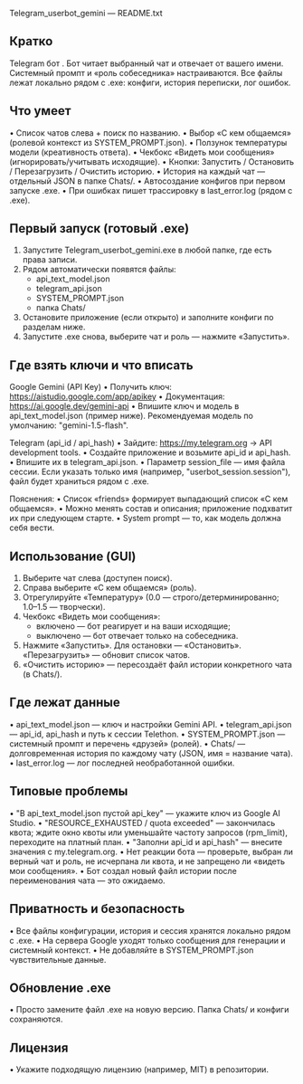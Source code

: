 Telegram_userbot_gemini — README.txt

Кратко
------
Telegram бот .
Бот читает выбранный чат и отвечает от вашего имени. Системный промпт и «роль
собеседника» настраиваются. Все файлы лежат локально рядом с .exe: конфиги,
история переписки, лог ошибок.

Что умеет
---------
• Список чатов слева + поиск по названию.
• Выбор «С кем общаемся» (ролевой контекст из SYSTEM_PROMPT.json).
• Ползунок температуры модели (креативность ответа).
• Чекбокс «Видеть мои сообщения» (игнорировать/учитывать исходящие).
• Кнопки: Запустить / Остановить / Перезагрузить / Очистить историю.
• История на каждый чат — отдельный JSON в папке Chats/.
• Автосоздание конфигов при первом запуске .exe.
• При ошибках пишет трассировку в last_error.log (рядом с .exe).

Первый запуск (готовый .exe)
----------------------------
1) Запуcтите Telegram_userbot_gemini.exe в любой папке, где есть права записи.
2) Рядом автоматически появятся файлы:
   - api_text_model.json
   - telegram_api.json
   - SYSTEM_PROMPT.json
   - папка Chats/
3) Остановите приложение (если открыто) и заполните конфиги по разделам ниже.
4) Запустите .exe снова, выберите чат и роль — нажмите «Запустить».

Где взять ключи и что вписать
-----------------------------
Google Gemini (API Key)
• Получить ключ: https://aistudio.google.com/app/apikey
• Документация: https://ai.google.dev/gemini-api
• Впишите ключ и модель в api_text_model.json (пример ниже).
  Рекомендуемая модель по умолчанию: "gemini-1.5-flash".

Telegram (api_id / api_hash)
• Зайдите: https://my.telegram.org → API development tools.
• Создайте приложение и возьмите api_id и api_hash.
• Впишите их в telegram_api.json.
• Параметр session_file — имя файла сессии. Если указать только имя
  (например, "userbot_session.session"), файл будет храниться рядом с .exe.

Пояснения:
• Список «friends» формирует выпадающий список «С кем общаемся».
• Можно менять состав и описания; приложение подхватит их при следующем старте.
• System prompt — то, как модель должна себя вести.

Использование (GUI)
-------------------
1) Выберите чат слева (доступен поиск).
2) Справа выберите «С кем общаемся» (роль).
3) Отрегулируйте «Температуру» (0.0 — строго/детерминированно; 1.0–1.5 — творчески).
4) Чекбокс «Видеть мои сообщения»:
   - включено — бот реагирует и на ваши исходящие;
   - выключено — бот отвечает только на собеседника.
5) Нажмите «Запустить». Для остановки — «Остановить». «Перезагрузить» — обновит список чатов.
6) «Очистить историю» — пересоздаёт файл истории конкретного чата (в Chats/).

Где лежат данные
----------------
• api_text_model.json — ключ и настройки Gemini API.
• telegram_api.json — api_id, api_hash и путь к сессии Telethon.
• SYSTEM_PROMPT.json — системный промпт и перечень «друзей» (ролей).
• Chats/ — долговременная история по каждому чату (JSON, имя = название чата).
• last_error.log — лог последней необработанной ошибки.

Типовые проблемы
----------------
• "В api_text_model.json пустой api_key" — укажите ключ из Google AI Studio.
• "RESOURCE_EXHAUSTED / quota exceeded" — закончилась квота; ждите окно квоты
  или уменьшайте частоту запросов (rpm_limit), переходите на платный план.
• "Заполни api_id и api_hash" — внесите значения с my.telegram.org.
• Нет реакции бота — проверьте, выбран ли верный чат и роль, не исчерпана ли квота,
  и не запрещено ли «видеть мои сообщения».
• Бот создал новый файл истории после переименования чата — это ожидаемо.

Приватность и безопасность
--------------------------
• Все файлы конфигурации, история и сессия хранятся локально рядом с .exe.
• На сервера Google уходят только сообщения для генерации и системный контекст.
• Не добавляйте в SYSTEM_PROMPT.json чувствительные данные.

Обновление .exe
---------------
• Просто замените файл .exe на новую версию. Папка Chats/ и конфиги сохраняются.

Лицензия
--------
• Укажите подходящую лицензию (например, MIT) в репозитории.
